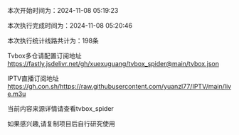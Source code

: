 
本次开始时间为：2024-11-08 05:19:23

本次执行完成时间为：2024-11-08 05:20:46

本次执行统计线路共计为：198条

Tvbox多仓请配置订阅地址 https://fastly.jsdelivr.net/gh/xuexuguang/tvbox_spider@main/tvbox.json

IPTV直播订阅地址 https://gh.con.sh/https://raw.githubusercontent.com/yuanzl77/IPTV/main/live.m3u

当前内容来源详情请查看tvbox_spider

如果感兴趣,请复制项目后自行研究使用
